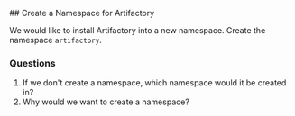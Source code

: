 ## Create a Namespace for Artifactory

We would like to install Artifactory into a new namespace. Create the namespace
`artifactory`. 

### Questions
1. If we don't create a namespace, which namespace would it be created in?
2. Why would we want to create a namespace?

